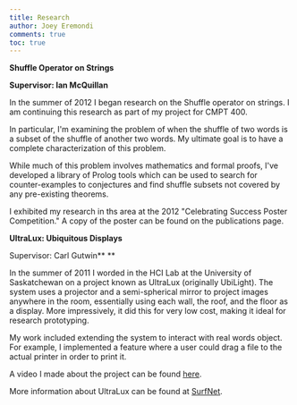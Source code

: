 ```yaml
---
title: Research
author: Joey Eremondi
comments: true
toc: true
---
```



**Shuffle Operator on Strings**

**Supervisor: Ian McQuillan**


In the summer of 2012 I began research on the Shuffle operator on strings. I am continuing this research as part of my project for CMPT 400.

In particular, I'm examining the problem of when the shuffle of two words is a subset of the shuffle of another two words. My ultimate goal is to have a complete characterization of this problem.

While much of this problem involves mathematics and formal proofs, I've developed a library of Prolog tools which can be used to search for counter-examples to conjectures and find shuffle subsets not covered by any pre-existing theorems.

I exhibited my research in ths area at the 2012 "Celebrating Success Poster Competition." A copy of the poster can be found on the publications page.

**UltraLux: Ubiquitous Displays**

Supervisor: Carl Gutwin**
**

In the summer of 2011 I worded in the HCI Lab at the University of Saskatchewan on a project known as UltraLux (originally UbiLight). The system uses a projector and a semi-spherical mirror to project images anywhere in the room, essentially using each wall, the roof, and the floor as a display. More impressively, it did this for very low cost, making it ideal for research prototyping.

My work included extending the system to interact with real words object. For example, I implemented a feature where a user could drag a file to the actual printer in order to print it.

A video I made about the project can be found [here][1].

More information about UltraLux can be found at [SurfNet][2].

   [1]: http://www.youtube.com/watch?v=SZtJJOvT_wg
   [2]: http://www.nsercsurfnet.org/pmwiki.php?n=SurfNet.GutwinMandrykUbiLight
  

